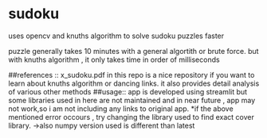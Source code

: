 # sudoku
uses opencv and knuths algorithm to solve sudoku puzzles faster

puzzle generally takes 10 minutes with a general algortith or brute force.
but with knuths algorithm , it only takes time in order of milliseconds
 
##references ::
    x_sudoku.pdf in this repo is a nice repository if you want to learn about knuths algorithm or dancing links.
    it also provides detail analysis of various other methods
##usage::
    app is developed using streamlit but some libraries used in here are not maintained and in near future , app may not work,so i am not including any links to 
    original app.
    *if the above mentioned error occours , try changing the library used to find exact cover library.
    ->also numpy version used is different than latest
